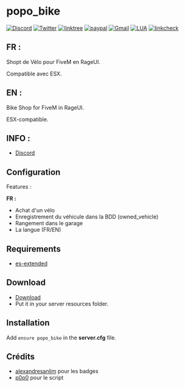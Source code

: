 # popo_bike

[![Discord](https://img.shields.io/badge/Discord-5865F2?style=for-the-badge&logo=discord&logoColor=white)](https://discord.gg/yQcMBUUkNc)
[![Twitter](https://img.shields.io/badge/Twitter-1DA1F2?style=for-the-badge&logo=twitter&logoColor=white)](https://twitter.com/L4P0p0)
[![linktree](https://img.shields.io/badge/linktree-39E09B?style=for-the-badge&logo=linktree&logoColor=white)](https://linktr.ee/p0p0_l4_t4nch3)
[![paypal](https://img.shields.io/badge/PayPal-00457C?style=for-the-badge&logo=paypal&logoColor=white)](https://paypal.me/p0p0l4t4nch3?country.x=FR&locale.x=fr_FR)
[![Gmail](https://img.shields.io/badge/Gmail-D14836?style=for-the-badge&logo=gmail&logoColor=white)](mailto:popodevfivem@gmail.com)
[![LUA](https://img.shields.io/badge/Lua-2C2D72?style=for-the-badge&logo=lua&logoColor=white)](https://www.lua.org)
[![linkcheck](https://github.com/Leap0p0/popo_bike/actions/workflows/test_link.yml/badge.svg)](https://github.com/Leap0p0/popo_bike/actions/workflows/test_link.yml)


## FR :

Shopt de Vélo pour FiveM en RageUI.

Compatible avec ESX.

## EN :

Bike Shop for FiveM in RageUI.

ESX-compatible.

## INFO :

* [Discord](https://discord.gg/yQcMBUUkNc)


## Configuration
Features :

**FR :** 
* Achat d'un vélo
* Enregistrement du véhicule dans la BDD (owned_vehicle)
* Rangement dans le garage
* La langue (FR/EN)

## Requirements
* [es-extended](https://github.com/Vanheden/es_extended)

## Download
* [Download](https://github.com/Leap0p0/popo_bike/archive/refs/heads/main.zip)
* Put it in your server resources folder.

## Installation
Add ``ensure popo_bike`` in the **server.cfg** file.

## Crédits

* [alexandresanlim](https://github.com/alexandresanlim) pour les badges
* [p0p0](https://github.com/Leap0p0) pour le script
